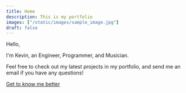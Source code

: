 ```yaml
---
title: Home
description: This is my portfolio
images: ["/static/images/sample_image.jpg"]
draft: false
---
```


Hello,

I'm Kevin, an  Engineer, Programmer, and Musician.

Feel free to check out my latest projects in my portfolio, and send me an email if you have any questions!

[Get to know me better](/portfolio/about/ "Get to know me better")
